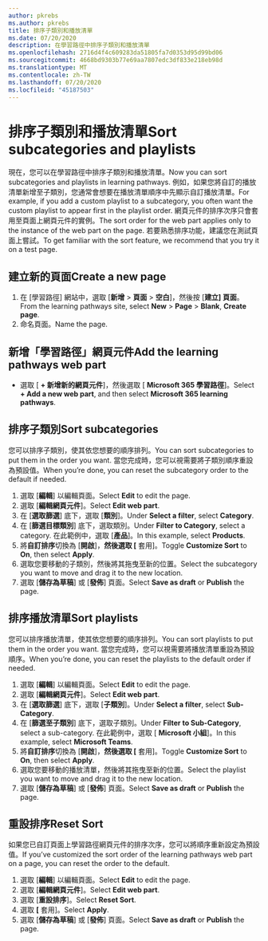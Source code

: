 ```yaml
---
author: pkrebs
ms.author: pkrebs
title: 排序子類別和播放清單
ms.date: 07/20/2020
description: 在學習路徑中排序子類別和播放清單
ms.openlocfilehash: 2716d4f4c609283da51805fa7d0353d95d99bd06
ms.sourcegitcommit: 4668bd9303b77e69aa7807edc3df833e218eb98d
ms.translationtype: MT
ms.contentlocale: zh-TW
ms.lasthandoff: 07/20/2020
ms.locfileid: "45187503"
---
```

# <a name="sort-subcategories-and-playlists"></a><span data-ttu-id="07249-103">排序子類別和播放清單</span><span class="sxs-lookup"><span data-stu-id="07249-103">Sort subcategories and playlists</span></span>

<span data-ttu-id="07249-104">現在，您可以在學習路徑中排序子類別和播放清單。</span><span class="sxs-lookup"><span data-stu-id="07249-104">Now you can sort subcategories and playlists in learning pathways.</span></span> <span data-ttu-id="07249-105">例如，如果您將自訂的播放清單新增至子類別，您通常會想要在播放清單順序中先顯示自訂播放清單。</span><span class="sxs-lookup"><span data-stu-id="07249-105">For example, if you add a custom playlist to a subcategory, you often want the custom playlist to appear first in the playlist order.</span></span> <span data-ttu-id="07249-106">網頁元件的排序次序只會套用至頁面上網頁元件的實例。</span><span class="sxs-lookup"><span data-stu-id="07249-106">The sort order for the web part applies only to the instance of the web part on the page.</span></span> <span data-ttu-id="07249-107">若要熟悉排序功能，建議您在測試頁面上嘗試。</span><span class="sxs-lookup"><span data-stu-id="07249-107">To get familiar with the sort feature, we recommend that you try it on a test page.</span></span> 

## <a name="create-a-new-page"></a><span data-ttu-id="07249-108">建立新的頁面</span><span class="sxs-lookup"><span data-stu-id="07249-108">Create a new page</span></span>
1. <span data-ttu-id="07249-109">在 [學習路徑] 網站中，選取 [**新增**  >  **頁面**  >  **空白**]，然後按 [**建立] 頁面**。</span><span class="sxs-lookup"><span data-stu-id="07249-109">From the learning pathways site, select **New** > **Page** > **Blank**, **Create page**.</span></span>
2. <span data-ttu-id="07249-110">命名頁面。</span><span class="sxs-lookup"><span data-stu-id="07249-110">Name the page.</span></span>

## <a name="add-the-learning-pathways-web-part"></a><span data-ttu-id="07249-111">新增「學習路徑」網頁元件</span><span class="sxs-lookup"><span data-stu-id="07249-111">Add the learning pathways web part</span></span>
- <span data-ttu-id="07249-112">選取 [ **+ 新增新的網頁元件**]，然後選取 [ **Microsoft 365 學習路徑**]。</span><span class="sxs-lookup"><span data-stu-id="07249-112">Select **+ Add a new web part**, and then select **Microsoft 365 learning pathways**.</span></span>
 
## <a name="sort-subcategories"></a><span data-ttu-id="07249-113">排序子類別</span><span class="sxs-lookup"><span data-stu-id="07249-113">Sort subcategories</span></span>
<span data-ttu-id="07249-114">您可以排序子類別，使其依您想要的順序排列。</span><span class="sxs-lookup"><span data-stu-id="07249-114">You can sort subcategories to put them in the order you want.</span></span> <span data-ttu-id="07249-115">當您完成時，您可以視需要將子類別順序重設為預設值。</span><span class="sxs-lookup"><span data-stu-id="07249-115">When you’re done, you can reset the subcategory order to the default if needed.</span></span>  
1. <span data-ttu-id="07249-116">選取 [**編輯**] 以編輯頁面。</span><span class="sxs-lookup"><span data-stu-id="07249-116">Select **Edit** to edit the page.</span></span>
2. <span data-ttu-id="07249-117">選取 [**編輯網頁元件**]。</span><span class="sxs-lookup"><span data-stu-id="07249-117">Select **Edit web part**.</span></span>
3. <span data-ttu-id="07249-118">在 [**選取篩選**] 底下，選取 [**類別**]。</span><span class="sxs-lookup"><span data-stu-id="07249-118">Under **Select a filter**, select **Category**.</span></span> 
4. <span data-ttu-id="07249-119">在 [**篩選目標類別**] 底下，選取類別。</span><span class="sxs-lookup"><span data-stu-id="07249-119">Under **Filter to Category**, select a category.</span></span> <span data-ttu-id="07249-120">在此範例中，選取 [**產品**]。</span><span class="sxs-lookup"><span data-stu-id="07249-120">In this example, select **Products**.</span></span> 
5. <span data-ttu-id="07249-121">將**自訂排序**切換為 [**開啟**]，**然後選取 [** 套用]。</span><span class="sxs-lookup"><span data-stu-id="07249-121">Toggle **Customize Sort** to **On**, then select **Apply**.</span></span> 
6. <span data-ttu-id="07249-122">選取您要移動的子類別，然後將其拖曳至新的位置。</span><span class="sxs-lookup"><span data-stu-id="07249-122">Select the subcategory you want to move and drag it to the new location.</span></span> 
7. <span data-ttu-id="07249-123">選取 [**儲存為草稿**] 或 [**發佈**] 頁面。</span><span class="sxs-lookup"><span data-stu-id="07249-123">Select **Save as draft** or **Publish** the page.</span></span> 

## <a name="sort-playlists"></a><span data-ttu-id="07249-124">排序播放清單</span><span class="sxs-lookup"><span data-stu-id="07249-124">Sort playlists</span></span>
<span data-ttu-id="07249-125">您可以排序播放清單，使其依您想要的順序排列。</span><span class="sxs-lookup"><span data-stu-id="07249-125">You can sort playlists to put them in the order you want.</span></span> <span data-ttu-id="07249-126">當您完成時，您可以視需要將播放清單重設為預設順序。</span><span class="sxs-lookup"><span data-stu-id="07249-126">When you’re done, you can reset the playlists to the default order if needed.</span></span>  
1. <span data-ttu-id="07249-127">選取 [**編輯**] 以編輯頁面。</span><span class="sxs-lookup"><span data-stu-id="07249-127">Select **Edit** to edit the page.</span></span>
2. <span data-ttu-id="07249-128">選取 [**編輯網頁元件**]。</span><span class="sxs-lookup"><span data-stu-id="07249-128">Select **Edit web part**.</span></span>
3. <span data-ttu-id="07249-129">在 [**選取篩選**] 底下，選取 [**子類別**]。</span><span class="sxs-lookup"><span data-stu-id="07249-129">Under **Select a filter**, select **Sub-Category**.</span></span> 
4. <span data-ttu-id="07249-130">在 [**篩選至子類別**] 底下，選取子類別。</span><span class="sxs-lookup"><span data-stu-id="07249-130">Under **Filter to Sub-Category**, select a sub-category.</span></span> <span data-ttu-id="07249-131">在此範例中，選取 [ **Microsoft 小組**]。</span><span class="sxs-lookup"><span data-stu-id="07249-131">In this example, select **Microsoft Teams**.</span></span>
5. <span data-ttu-id="07249-132">將**自訂排序**切換為 [**開啟**]，**然後選取 [** 套用]。</span><span class="sxs-lookup"><span data-stu-id="07249-132">Toggle **Customize Sort** to **On**, then select **Apply**.</span></span> 
6. <span data-ttu-id="07249-133">選取您要移動的播放清單，然後將其拖曳至新的位置。</span><span class="sxs-lookup"><span data-stu-id="07249-133">Select the playlist you want to move and drag it to the new location.</span></span> 
7. <span data-ttu-id="07249-134">選取 [**儲存為草稿**] 或 [**發佈**] 頁面。</span><span class="sxs-lookup"><span data-stu-id="07249-134">Select **Save as draft** or **Publish** the page.</span></span> 

## <a name="reset-sort"></a><span data-ttu-id="07249-135">重設排序</span><span class="sxs-lookup"><span data-stu-id="07249-135">Reset Sort</span></span>
<span data-ttu-id="07249-136">如果您已自訂頁面上學習路徑網頁元件的排序次序，您可以將順序重新設定為預設值。</span><span class="sxs-lookup"><span data-stu-id="07249-136">If you’ve customized the sort order of the learning pathways web part on a page, you can reset the order to the default.</span></span>  
1. <span data-ttu-id="07249-137">選取 [**編輯**] 以編輯頁面。</span><span class="sxs-lookup"><span data-stu-id="07249-137">Select **Edit** to edit the page.</span></span>
2. <span data-ttu-id="07249-138">選取 [**編輯網頁元件**]。</span><span class="sxs-lookup"><span data-stu-id="07249-138">Select **Edit web part**.</span></span>
3. <span data-ttu-id="07249-139">選取 [**重設排序**]。</span><span class="sxs-lookup"><span data-stu-id="07249-139">Select **Reset Sort**.</span></span> 
4. <span data-ttu-id="07249-140">選取 **[** 套用]。</span><span class="sxs-lookup"><span data-stu-id="07249-140">Select **Apply**.</span></span> 
5. <span data-ttu-id="07249-141">選取 [**儲存為草稿**] 或 [**發佈**] 頁面。</span><span class="sxs-lookup"><span data-stu-id="07249-141">Select **Save as draft** or **Publish** the page.</span></span> 


